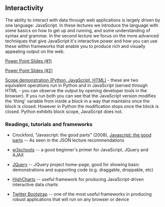 ## Interactivity
The ability to interact with data through web applications is largely driven by one language: JavaScript. In these lectures we introduce the language with some basics on how to get up and running, and some understanding of syntax and grammar. In the second lecture we focus on the more advanced techniques that give JavaScript it's interactive power and how you can use these within frameworks that enable you to produce rich and visually appealing output on the web.

<a href="interactivity1.ppt" file="ppt"> Power Point Slides (#1)</a>

<a href="interactivity2.ppt" file="ppt"> Power Point Slides (#2)</a>

<a href="scope_examples.zip">Scope demonstration (Python, JavaScript, HTML)</a> - these are two equivalent operations run in Python and in JavaScript (served through HTML - you can observe the output by opening developer tools in the browser). If you run both you can see that the JavaScript version modifies the 'thing' variable from inside a block in a way that maintains once the block is closed. However in Python the modification stops once the block is closed. Python exhibits block scope, JavaScript does not.


### Readings, tutorials and frameworks
- Crockford, "Javascript: the good parts" (2008), [Javascript: the good parts](http://www.amazon.com/JavaScript-Good-Parts-Douglas-Crockford/dp/0596517742/ref=sr_1_1?ie=UTF8&qid=1425589713&sr=8-1&keywords=javascript+the+good+parts) -- As seen in the JSON lecture recommendations

- [w3schools](http://www.w3schools.com/) -- a good beginner's primer for JavaScript, JQuery and AJAX

- [JQuery](http://www.jqueryui.com/) -- JQuery project home-page, good for showing basic demonstrations and supporting code (e.g. draggable, droppable, etc)

- [HighCharts](http://www.highcharts.com) -- useful framework for producing JavaScript-driven interactive data charts

- [Twitter Bootstrap](http://getbootstrap.com/) -- one of the most useful frameworks in producing robust applications that will run on any browser or device
